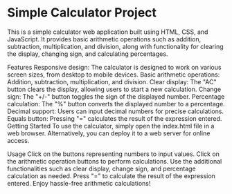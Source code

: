 # Simple Calculator Project
This is a simple calculator web application built using HTML, CSS, and JavaScript. It provides basic arithmetic operations such as addition, subtraction, multiplication, and division, along with functionality for clearing the display, changing sign, and calculating percentages.

Features
Responsive design: The calculator is designed to work on various screen sizes, from desktop to mobile devices.
Basic arithmetic operations: Addition, subtraction, multiplication, and division.
Clear display: The "AC" button clears the display, allowing users to start a new calculation.
Change sign: The "+/-" button toggles the sign of the displayed number.
Percentage calculation: The "%" button converts the displayed number to a percentage.
Decimal support: Users can input decimal numbers for precise calculations.
Equals button: Pressing "=" calculates the result of the expression entered.
Getting Started
To use the calculator, simply open the index.html file in a web browser. Alternatively, you can deploy it to a web server for online access.

Usage
Click on the buttons representing numbers to input values.
Click on the arithmetic operation buttons to perform calculations.
Use the additional functionalities such as clear display, change sign, and percentage calculation as needed.
Press "=" to calculate the result of the expression entered.
Enjoy hassle-free arithmetic calculations!

